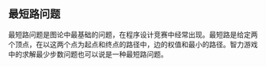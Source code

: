 ## 最短路问题

最短路问题是图论中最基础的问题，在程序设计竞赛中经常出现。最短路是给定两个顶点，在以这两个点为起点和终点的路径中，边的权值和最小的路径。智力游戏中的求解最少步数问题也可以说是一种最短路问题。



